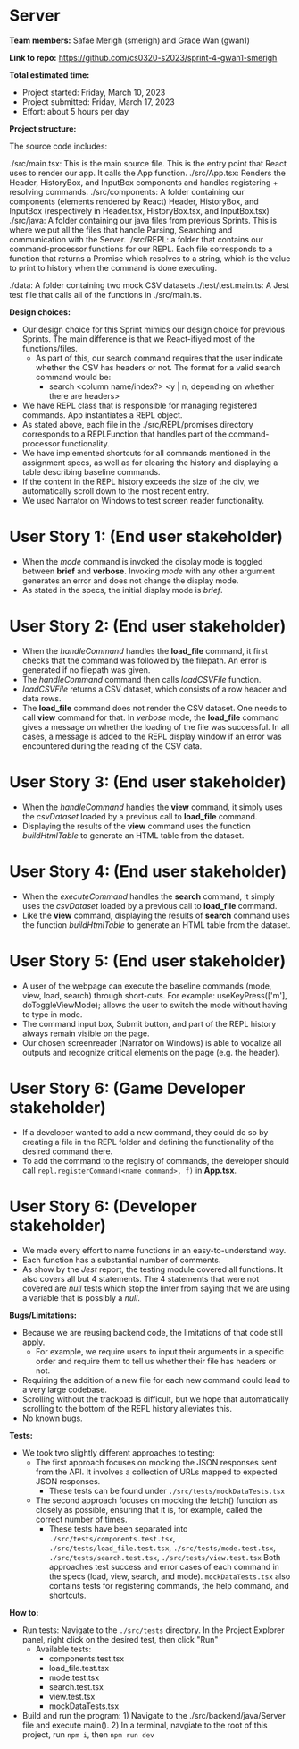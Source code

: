 # Server
**Team members:** Safae Merigh (smerigh) and Grace Wan (gwan1)

**Link to repo:** https://github.com/cs0320-s2023/sprint-4-gwan1-smerigh

**Total estimated time:** 

* Project started: Friday, March 10, 2023
* Project submitted: Friday, March 17, 2023
* Effort: about 5 hours per day

**Project structure:**

The source code includes:

./src/main.tsx: This is the main source file. This is the entry point that React uses to render our app. It calls the App function.
./src/App.tsx: Renders the Header, HistoryBox, and InputBox components and handles registering + resolving commands.
./src/components: A folder containing our components (elements rendered by React) Header, HistoryBox, and InputBox (respectively in Header.tsx, HistoryBox.tsx, and InputBox.tsx)
./src/java: A folder containing our java files from previous Sprints. This is where we put all the files that handle Parsing, Searching and communication with the Server.
./src/REPL: a folder that contains our command-processor functions for our REPL. Each file corresponds to a function that returns a Promise which resolves to a string, which is the value to print to history when the command is done executing.

./data: A folder containing two mock CSV datasets 
./test/test.main.ts: A Jest test file that calls all of the functions in ./src/main.ts.

**Design choices:**
- Our design choice for this Sprint mimics our design choice for previous Sprints. The main difference is that we React-ifiyed most of the functions/files.
  - As part of this, our search command requires that the user indicate whether the CSV has headers or not. The format for a valid search command would be:
    - search <column name/index?> <searchTerm> <y | n, depending on whether there are headers>
- We have REPL class that is responsible for managing registered commands. App instantiates a REPL object.
- As stated above, each file in the ./src/REPL/promises directory corresponds to a REPLFunction that handles part of the command-processor functionality.
- We have implemented shortcuts for all commands mentioned in the assignment specs, as well as for clearing the history and displaying a table describing baseline commands.
- If the content in the REPL history exceeds the size of the div, we automatically scroll down to the most recent entry.
- We used Narrator on Windows to test screen reader functionality.

# User Story 1: (End user stakeholder)

* When the _mode_ command is invoked the display mode is toggled between __brief__ and __verbose__. Invoking _mode_ with any other argument generates an error and does not change the display mode.
* As stated in the specs, the initial display mode is _brief_.

# User Story 2: (End user stakeholder)
* When the _handleCommand_ handles the __load_file__ command, it first checks that the command was followed by the filepath.  An error is generated if no filepath was given.
* The _handleCommand_ command then calls _loadCSVFile_ function.  
* _loadCSVFile_ returns a CSV dataset, which consists of a row header and data rows. 
* The __load_file__ command does not render the CSV dataset.  One needs to call __view__ command for that.  In _verbose_ mode, the __load_file__ command gives a message on whether the loading of the file was successful.  In all cases, a message is added to the REPL display window if an error was encountered during the reading of the CSV data.

# User Story 3: (End user stakeholder)
* When the _handleCommand_ handles the __view__ command, it simply uses the _csvDataset_ loaded by a previous call to  __load_file__ command.
* Displaying the results of the __view__ command uses the function _buildHtmlTable_ to generate an HTML table from the dataset.

# User Story 4: (End user stakeholder)
* When the _executeCommand_ handles the __search__ command, it simply uses the _csvDataset_ loaded by a previous call to  __load_file__ command.
* Like the __view__ command, displaying the results of __search__ command uses the function _buildHtmlTable_ to generate an HTML table from the dataset.

# User Story 5: (End user stakeholder)
* A user of the webpage can execute the baseline commands (mode, view, load, search) through short-cuts. For example: useKeyPress(['m'], doToggleViewMode); allows the user to switch the mode without having to type in mode.
* The command input box, Submit button, and part of the REPL history always remain visible on the page.
* Our chosen screenreader (Narrator on Windows) is able to vocalize all outputs and recognize critical elements on the page (e.g. the header).

# User Story 6: (Game Developer stakeholder)
* If a developer wanted to add a new command, they could do so by creating a file in the REPL folder and defining the functionality of the desired command there.
* To add the command to the registry of commands, the developer should call `repl.registerCommand(<name command>, f)` in __App.tsx__.

# User Story 6: (Developer stakeholder)
* We made every effort to name functions in an easy-to-understand way.
* Each function has a substantial number of comments.
* As show by the _Jest_ report, the testing module covered all functions.  It also covers all but 4 statements.  The 4 statements that were not covered are _null_ tests which stop the linter from saying that we are using a variable that is possibly a _null_.

**Bugs/Limitations:**
* Because we are reusing backend code, the limitations of that code still apply. 
  * For example, we require users to input their arguments in a specific order and require them to tell us whether their file has headers or not.
* Requiring the addition of a new file for each new command could lead to a very large codebase.
* Scrolling without the trackpad is difficult, but we hope that automatically scrolling to the bottom of the REPL history alleviates this.
* No known bugs.

**Tests:**
- We took two slightly different approaches to testing:
  - The first approach focuses on mocking the JSON responses sent from the API. It involves a collection of URLs mapped to expected JSON responses.
    - These tests can be found under `./src/tests/mockDataTests.tsx`
  - The second approach focuses on mocking the fetch() function as closely as possible, ensuring that it is, for example, called the correct number of times.
    - These tests have been separated into `./src/tests/components.test.tsx`, `./src/tests/load_file.test.tsx`, `./src/tests/mode.test.tsx`, `./src/tests/search.test.tsx`, `./src/tests/view.test.tsx`
Both approaches test success and error cases of each command in the specs (load, view, search, and mode). `mockDataTests.tsx` also contains tests for registering commands, the help command, and shortcuts.

**How to:**
- Run tests: Navigate to the `./src/tests` directory. In the Project Explorer panel, right click on the desired test, then click "Run"
  - Available tests: 
    - components.test.tsx
    - load_file.test.tsx
    - mode.test.tsx
    - search.test.tsx
    - view.test.tsx
    - mockDataTests.tsx
- Build and run the program: 1) Navigate to the ./src/backend/java/Server file and execute main(). 2) In a terminal, navgiate to the root of this project, run `npm i`, then `npm run dev`